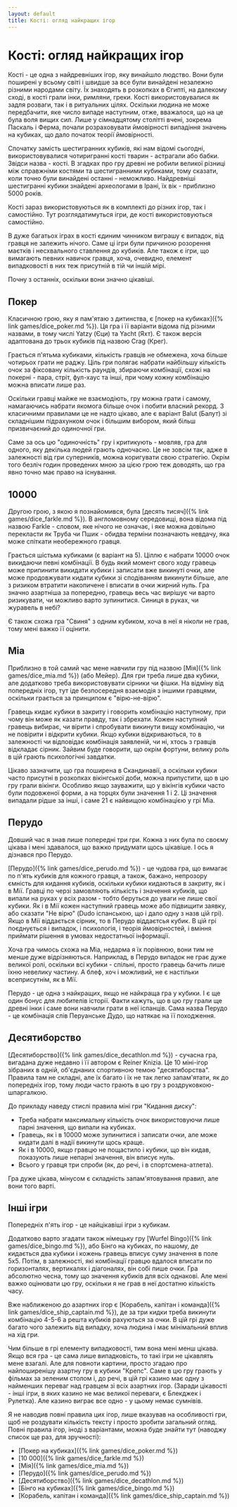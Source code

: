 ```yaml
---
layout: default
title: Кості: огляд найкращих ігор
---
```

# Кості: огляд найкращих ігор

Кості - це одна з найдревніших ігор, яку винайшло людство. 
Вони були поширені у всьому світі і швидше за все були винайдені незалежно різними народами світу. 
Їх знаходять в розкопках в Єгипті, на далекому сході, в кості грали інки, римляни, греки. 
Кості використовувалися як задля розваги, так і в ритуальних цілях. 
Оскільки людина не може передбачити, яке число випаде наступним, отже, вважалося, що на це була воля вищих сил.
Лише у сімнадцятому столітті вчені, зокрема Паскаль і Ферма, почали розраховувати ймовірності випадіння значень на кубиках, що дало початок теорії ймовірності.

Спочатку замість шестигранних кубиків, які нам відомі сьогодні, використовувалися чотиригранні кості тварин - астрагали або бабки.
Звідси назва - кості. 
В згадках про гру древні не робили великої різниці між справжніми костями та шестигранними кубиками, тому сказати, коли точно були винайдені останні - неможливо. 
Найдревніші шестигранні кубики знайдені археологами в Ірані, їх вік - приблизно 5000 років.

Кості зараз використовуються як в комплекті до різних ігор, так і самостійно. 
Тут розглядатимуться ігри, де кості використовуються самостійно. 

В дуже багатьох іграх в кості єдиним чинником виграшу є випадок, від гравця не залежить нічого.
Саме ці ігри були причиною розорення маєтків і несхвального ставлення до кубиків.
Але також є ігри, що вимагають певних навичок гравця, хоча, очевидно, елемент випадковості в них теж присутній в тій чи іншій мірі.

Почну з останніх, оскільки вони значно цікавіші.

## Покер

Класичною грою, яку я пам'ятаю з дитинства, є [покер на кубиках]({% link games/dice_poker.md %}).
Ця гра і її варіанти відома під різними назвами, в тому числі Yatzy (Єци) та Yacht (Яхт).
Є також версія адаптована до трьох кубиків під назвою Crag (Крег).

Грається п'ятьма кубиками, кількість гравців не обмежена, хоча більше чотирьох грати не раджу.
Ціль гри полягає набрати найбільшу кількість очок за фіксовану кількість раундів, збираючи комбінації, схожі на покерні - пара, стріт, фул-хаус та інші, при чому кожну комбінацію можна вписати лише раз.

Оскільки гравці майже не взаємодіють, гру можна грати і самому, намагаючись набрати якомога більше очок і побити власний рекорд.
З класичними правилами це не надто цікаво, але є варіант Balut (Балут) зі складнішим підрахунком очок і більшим вибором, який більш призвичаєний до одиночної гри.

Саме за ось цю "одиночність" гру і критикують - мовляв, гра для одного, яку декілька людей грають одночасно.
Це не зовсім так, адже в залежності від гри суперників, можна коригувати свою стратегію.
Окрім того безліч годин проведених мною за цією грою теж доводять, що гра явно точно має право на існування.

## 10000

Другою грою, з якою я познайомився, була [десять тисяч]({% link games/dice_farkle.md %}).
В англомовному середовищі, вона відома під назвою Farkle - словом, яке нічого не означає, і яке можна довільно перекласти як Труба чи Пшик - обидва терміни позначають невдачу, яка може спіткати необережного гравця.

Грається шістьма кубиками (є варіант на 5).
Ціллю є набрати 10000 очок викидаючи певні комбінації. В будь який момент свого ходу гравець може припинити викидати кубики і записати вже викинуті очки, але може продовжувати кидати кубики зі сподіванням викинути більше, але з ризиком втратити накопичене і вписати в очки жирний нуль.
Гра значно азартніша за попередню, гравець весь час вирішує чи варто ризикувати, чи можливо варто зупинитися.
Синиця в руках, чи журавель в небі?

Є також схожа гра "Свиня" з одним кубиком, хоча в неї я ніколи не грав, тому мені важко її оцінити.

## Міа

Приблизно в той самий час мене навчили гру під назвою [Мія]({% link games/dice_mia.md %}) (або Мейер).
Для гри треба лише два кубики, але додатково треба використовувати сірники чи фішки.
На відміну від попередніх ігор, тут іде безпосередня взаємодія з іншими гравцями, оскільки грається за принципом є "вірю-не-вірю".

Гравець кидає кубики в закриту і говорить комбінацію наступному, при чому він може як казати правду, так і збрехати.
Кожен наступний гравець вибирає, чи вірити і спробувати викинути вищу комбінацію, чи не повірити і відкрити кубики.
Якщо кубики відкриваються, то в залежності чи відповідає комбінація заявленій, чи ні, хтось з гравців відкладає сірник.
Зайвим буде говорити, що окрім фортуни, велику роль в цій грають психологічні завдатки.

Цікаво зазначити, що гра поширена в Скандинавії, а оскільки кубики часто присутні в розкопках вікінгської доби, можна припустити, що в цю гру грали вікінги.
Особливо якщо зауважити, що у вікінгів кубики часто були подовженої форми, а на торцях були значення 1 і 2.
Ці значення випадали рідше за інші, і саме 21 є найвищою комбінацією у грі Міа.

## Перудо

Довший час я знав лише попередні три гри.
Кожна з них була по своєму цікава і мені здавалося, що важко придумати щось цікавіше.
І ось я дізнався про Перудо.

[Перудо]({% link games/dice_perudo.md %}) - це чудова гра, що вимагає по п'ять кубиків для кожного гравця, а також, бажано, непрозору ємність для кидання кубиків, оскільки кубики кидаються в закриту, як і в Мії.
Гравці по черзі замовляють кількість і значення кубиків, що випали на руках у всіх разом - тобто беруться до уваги не лише свої кубики.
Як і в Мії кожен наступний гравець може або підвищити заявку, або сказати "Не вірю" (Dudo іспанською, що і дало одну з назв цій грі).
Якщо в Мії віддається сірник, то в Перудо віддаєтсья кубик.
В цій грі поєднується і випадок, і психологія, і теорія ймовірностей, і вміння приймати рішення в умовах недостатньої інформації.

Хоча гра чимось схожа на Міа, недарма я їх порівнюю, вони тим не менше дуже відрізняються.
Наприклад, в Перудо випадок не грає дуже великої ролі, оскільки всі кубики - спільні, просто гравець бачить лише їхню невелику частину.
А блеф, хоч і можливий, не є настільки всеприсутнім, як в Мії.

Перудо - це одна з найкращих, якщо не найкраща гра у кубики.
І є ще один бонус для любителів історії.
Факти кажуть, що в цю гру грали ще древні інки і саме вони навчили грати в неї іспанців.
Сама назва Перудо - це комбінація слів Перуанське Дудо, що натякає на її походження.

## Десятиборство

[Десятиборство]({% link games/dice_decathlon.md %}) - сучасна гра, вигадана дуже недавно і її автором є Reiner Knizia.
Це 10 міні-ігор зібраних в одній, об'єднаних спортивною темою "десятиборства".
Правила там не складні, але їх багато і їх не так легко запам'ятати, як до попередніх ігор, тому люди часто грають в цю гру з роздруковкою-шпаргалкою.

До прикладу наведу стислі правила міні гри "Кидання диску":

 - Треба набрати максимальну кількість очок використовуючи лише парні значення, що випали на кубиках. 
 - Гравець, як і в 10000 може зупинитися і записати очки, але може кидати далі в надії викинути щось краще. 
 - Як і в 10000, якщо гравцю не пощастило і кубики, що він кидав, показують лише непарні значення, він вписує нуль.
 - Всього у гравця три спроби (як, до речі, і в спортсмена-атлета).

Гра дуже цікава, мінусом є складність запам'ятовування правил, але вони того варті.

## Інші ігри

Попередніх п'ять ігор - це найцікавіші ігри з кубикам. 

Додатково варто згадати також німецьку гру [Wurfel Bingo]({% link games/dice_bingo.md %}), або Бінго на кубиках, по нашому, де кидається два кубики і кожень гравець вписує суму значення в поле 5х5.
Потім, в залежності, які комбінації гравцю вдалося вписати по горизонталях, вертикалях і діагоналях, він собі пише очки.
Гра абсолютно чесна, тому що значення кубиків для всіх однакові.
Але мені важко оцінювати цю гру, оскільки я не грав в неї достатню кількість часу.

Вже наближеною до азартних ігор є [Корабель, капітан і команда]({% link games/dice_ship_captain.md %}), де за три кидки треба викинути комбінацію 4-5-6 а решта кубиків рахуються за очки.
В цій грі дуже багато чого залежить від випадку, хоча людина і має мінімальний вплив на хід гри. 

Чим більше в грі елементу випадковості, тим вона мені менш цікава.
Якщо вся гра - це сама лише випадковість, то такі ігри не цікавлять мене взагалі.
Але для повноти картини, просто згадаю про найпоширенішу азартну гру в кубики "Крепс".
Саме в цю гру грають у фільмах за зеленим столом і, до речі, в цій грі казино має одну з найменших переваг над гравцем зі всіх азартних ігор.
(Заради цікавості - інші ігри, в яких казино не має великої переваги, є Блекджек і Рулетка).
Але казино виграє все одно - у цьому немає сумнівів.

Я не наводив повні правила цих ігор, лише вказував на особливості гри, щоб не роздувати кількість тексту і просто зробити загальний огляд.
Повні правила ігор, іноді з варіантами, можна буде знайти тут (наводжу список ще раз, для зручності):
 
 - [Покер на кубиках]({% link games/dice_poker.md %})
 - [10 000]({% link games/dice_farkle.md %})
 - [Мія]({% link games/dice_mia.md %})
 - [Перудо]({% link games/dice_perudo.md %})
 - [Десятиборство]({% link games/dice_decathlon.md %})
 - [Бінго на кубиках]({% link games/dice_bingo.md %})
 - [Корабель, капітан і команда]({% link games/dice_ship_captain.md %})
 